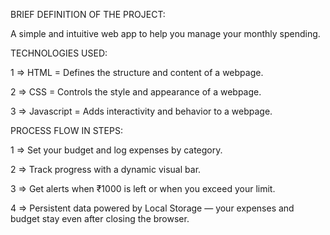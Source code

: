 BRIEF DEFINITION OF THE PROJECT:

A simple and intuitive web app to help you manage your monthly spending.

TECHNOLOGIES USED:

1 => HTML = Defines the structure and content of a webpage.

2 => CSS = Controls the style and appearance of a webpage.

3 => Javascript = Adds interactivity and behavior to a webpage.


PROCESS FLOW IN STEPS:

1 => Set your budget and log expenses by category.

2 => Track progress with a dynamic visual bar.

3 => Get alerts when ₹1000 is left or when you exceed your limit.

4 => Persistent data powered by Local Storage — your expenses and budget stay even after closing the browser.
